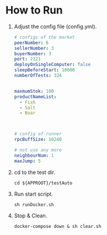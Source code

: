 # How to Run

1. Adjust the config file (config.yml).

   ```yaml
   # configs of the market
   peerNumber: 6
   sellerNumber: 3
   buyerNumber: 3
   port: 2121
   deployOnSingleComputer: false
   sleepBeforeStart: 10000
   numberOfTests: 324
   
   
   maxmumStok: 100
   productNameList:
     - Fish
     - Salt
     - Boar
   
   
   
   # config of runner
   rpcBuffSize: 10240
   
   # not use any more
   neighbourNum: 1
   maxJump: 5
   ```



2. cd to the test dir.

   ```shell
   cd ${APPROOT}/testAuto
   ```

3. Run start script.

   ```shell
   sh runDocker.sh
   ```

4. Stop & Clean.

   ```shell
   docker-compose down & sh clear.sh
   ```
